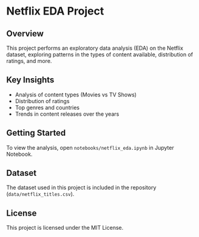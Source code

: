 # Netflix EDA Project

## Overview
This project performs an exploratory data analysis (EDA) on the Netflix dataset, exploring patterns in the types of content available, 
distribution of ratings, and more.

## Key Insights
- Analysis of content types (Movies vs TV Shows)
- Distribution of ratings
- Top genres and countries
- Trends in content releases over the years

## Getting Started
To view the analysis, open `notebooks/netflix_eda.ipynb` in Jupyter Notebook.

## Dataset
The dataset used in this project is included in the repository (`data/netflix_titles.csv`).

## License
This project is licensed under the MIT License.

